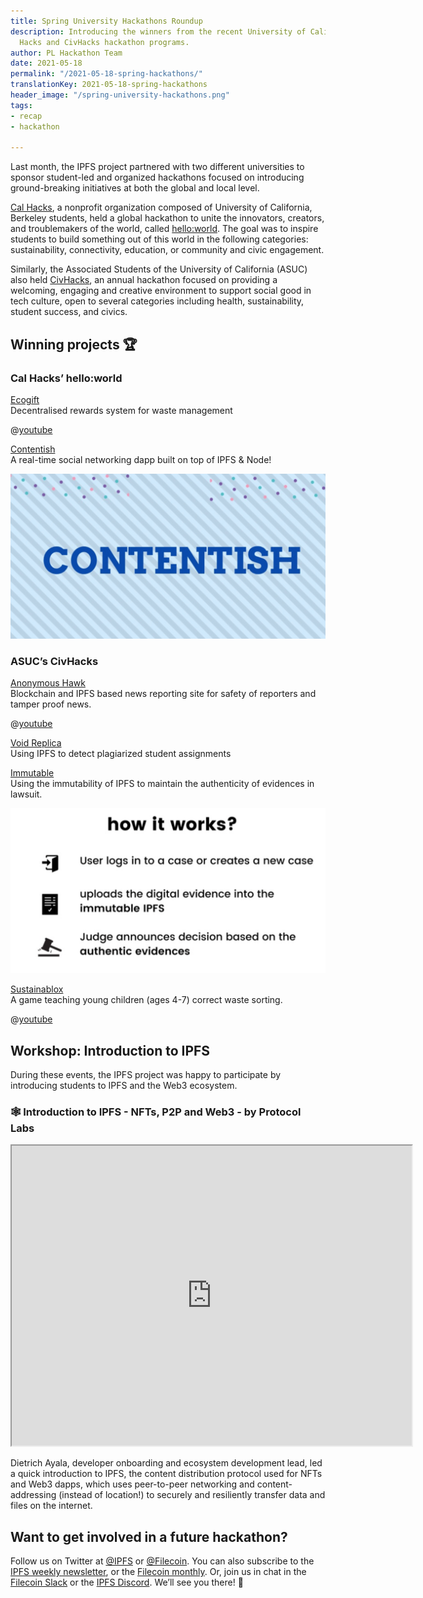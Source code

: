 ```yaml
---
title: Spring University Hackathons Roundup
description: Introducing the winners from the recent University of California Cal
  Hacks and CivHacks hackathon programs.
author: PL Hackathon Team
date: 2021-05-18
permalink: "/2021-05-18-spring-hackathons/"
translationKey: 2021-05-18-spring-hackathons
header_image: "/spring-university-hackathons.png"
tags:
- recap
- hackathon

---
```

Last month, the IPFS project partnered with two different universities to sponsor student-led and organized hackathons focused on introducing ground-breaking initiatives at both the global and local level.

[Cal Hacks](https://helloworld.calhacks.io/), a nonprofit organization composed of University of California, Berkeley students, held a global hackathon to unite the innovators, creators, and troublemakers of the world, called [hello:world](https://helloworld.calhacks.io/). The goal was to inspire students to build something out of this world in the following categories: sustainability, connectivity, education, or community and civic engagement.

Similarly, the Associated Students of the University of California (ASUC) also held [CivHacks](https://www.civhacks.com/), an annual hackathon focused on providing a welcoming, engaging and creative environment to support social good in tech culture, open to several categories including health, sustainability, student success, and civics.

## Winning projects 🏆

### Cal Hacks’ hello:world

[Ecogift](https://devpost.com/software/ecogift)  
Decentralised rewards system for waste management

@[youtube](l-vlJeMRMdY)

[Contentish](https://devpost.com/software/contentish)  
A real-time social networking dapp built on top of IPFS & Node!

![](../assets/2021-05-18-contentish.png)

### ASUC’s CivHacks

[Anonymous Hawk](https://devpost.com/software/anonymous-hawk)  
Blockchain and IPFS based news reporting site for safety of reporters and tamper proof news.

@[youtube](UywwmP-B6uc)

[Void Replica](https://devpost.com/software/void-replica)  
Using IPFS to detect plagiarized student assignments

[Immutable](https://devpost.com/software/immutable-ipfs-for-storing-authentic-evidences)  
Using the immutability of IPFS to maintain the authenticity of evidences in lawsuit.

![](../assets/2021-05-18-immutable.png)

[Sustainablox](https://devpost.com/software/roblox-sustainability-game)  
A game teaching young children (ages 4-7) correct waste sorting.

@[youtube](8BjgME5iBqw)

## Workshop: Introduction to IPFS

During these events, the IPFS project was happy to participate by introducing students to IPFS and the Web3 ecosystem.

### 🕸️ Introduction to IPFS - NFTs, P2P and Web3 - by Protocol Labs

<iframe src="https://drive.google.com/file/d/1nhO8kPD66F8t9nBcBkBilq_bjjFkIQTH/preview" width="640" height="480"></iframe>

Dietrich Ayala, developer onboarding and ecosystem development lead, led a quick introduction to IPFS, the content distribution protocol used for NFTs and Web3 dapps, which uses peer-to-peer networking and content-addressing (instead of location!) to securely and resiliently transfer data and files on the internet.

## Want to get involved in a future hackathon?

Follow us on Twitter at [@IPFS](https://twitter.com/ipfs) or [@Filecoin](https://twitter.com/filecoin). You can also subscribe to the [IPFS weekly newsletter](https://ipfs.us4.list-manage.com/subscribe?u=25473244c7d18b897f5a1ff6b&id=cad54b2230), or the [Filecoin monthly](https://filecoin.us16.list-manage.com/subscribe?u=a1dfb670c4f1fb042e82a1f1d&id=cf409026a0). Or, join us in chat in the [Filecoin Slack](http://filecoin.io/slack) or the [IPFS Discord](https://discord.com/invite/vZTcrFePpt). We’ll see you there! 👋